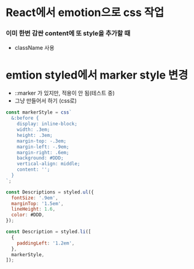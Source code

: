 # React에서 emotion으로 css 작업 

### 이미 한번 감싼 content에 또 style을 추가할 때
- className 사용 

# emtion styled에서 marker style 변경 
- ::marker 가 있지만, 적용이 안 됨(테스트 중)
- 그냥 만들어서 하기 (css로)

```javascript
const markerStyle = css`
  &:before {
    display: inline-block;
    width: .3em;
    height: .3em;
    margin-top: -.3em;
    margin-left: -.9em;
    margin-right: .6em;
    background: #DDD;
    vertical-align: middle;
    content: '';
  }
`;

const Descriptions = styled.ul({
  fontSize: '.9em',
  marginTop: '1.5em',
  lineHeight: 1.6,
  color: #DDD,
});

const Description = styled.li([
  {
    paddingLeft: '1.2em',
  },
  markerStyle,
]);
```
